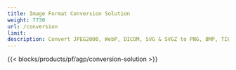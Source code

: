 ```yaml
---
title: Image Format Conversion Solution 
weight: 7730
url: /conversion
limit: 
description: Convert JPEG2000, WebP, DICOM, SVG & SVGZ to PNG, BMP, TIFF, JPEG and more
---
```


{{< blocks/products/pf/agp/conversion-solution >}} 